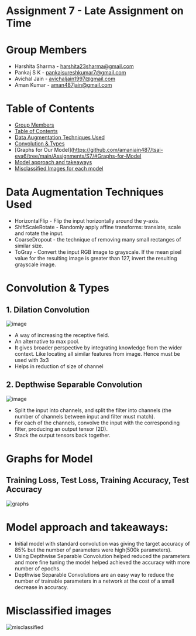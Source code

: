 # Assignment 7 - Late Assignment on Time

# Group Members
- Harshita Sharma - harshita23sharma@gmail.com
- Pankaj S K - pankajsureshkumar7@gmail.com
- Avichal Jain - avichaljain1997@gmail.com
- Aman Kumar - aman487jain@gmail.com

# Table of Contents
- [Group Members](https://github.com/amanjain487/tsai-eva6/blob/main/Assignments/S7/README.md#group-members)
- [Table of Contents](https://github.com/amanjain487/tsai-eva6/tree/main/Assignments/S7#table-of-contents)
- [Data Augmentation Techniques Used](https://github.com/amanjain487/tsai-eva6/tree/main/Assignments/S7/#Data-Augmentation-Techniques-Used)
- [Convolution & Types](https://github.com/amanjain487/tsai-eva6/tree/main/Assignments/S7#Convolution-&-Types)
- [Graphs for Our Model](https://github.com/amanjain487/tsai-eva6/tree/main/Assignments/S7/#Graphs-for-Model
- [Model approach and takeaways](https://github.com/amanjain487/tsai-eva6/tree/main/Assignments/S7#Model-approach-and-takeaways)
- [Misclassified Images for each model](https://github.com/amanjain487/tsai-eva6/tree/main/Assignments/S7#Misclassified-images)
    

# Data Augmentation Techniques Used
- HorizontalFlip - Flip the input horizontally around the y-axis.
- ShiftScaleRotate - Randomly apply affine transforms: translate, scale and rotate the input.
- CoarseDropout - the technique of removing many small rectanges of similar size.
- ToGray - Convert the input RGB image to grayscale. If the mean pixel value for the resulting image is greater than 127, invert the resulting grayscale image.

# Convolution & Types
## 1. Dilation Convolution
![image](https://user-images.githubusercontent.com/16293041/122604966-68fbc600-d094-11eb-80b2-c4a220865ee0.png)
- A way of increasing the receptive field.
- An alternative to max pool.
- It gives broader perspective by integrating knowledge from the wider context. Like locating all similar features from image. Hence must be used with 3x3
- Helps in reduction of size of channel
## 2. Depthwise Separable Convolution
![image](https://user-images.githubusercontent.com/16293041/122604869-42d62600-d094-11eb-9594-aef642247f9c.png)
- Split the input into channels, and split the filter into channels (the number of channels between input and filter must match).
- For each of the channels, convolve the input with the corresponding filter, producing an output tensor (2D).
- Stack the output tensors back together.


# Graphs for Model
## Training Loss, Test Loss, Training Accuracy, Test Accuracy
![graphs](https://user-images.githubusercontent.com/16293041/122614291-00b4e080-d0a4-11eb-9b4e-c83986c8b59e.png)


# Model approach and takeaways:
- Initial model with standard convolution was giving the target accuracy of 85% but the number of parameters were high(500k parameters).
- Using Depthwise Separable Convolution helped reduced the parameters and more fine tuning the model helped achieved the accuracy with more number of epochs.
- Depthwise Separable Convolutions are an easy way to reduce the number of trainable parameters in a network at the cost of a small decrease in accuracy.

# Misclassified images
![misclassified](https://user-images.githubusercontent.com/16293041/122615888-f811d980-d0a6-11eb-9bbc-4838fa56da6b.png)
